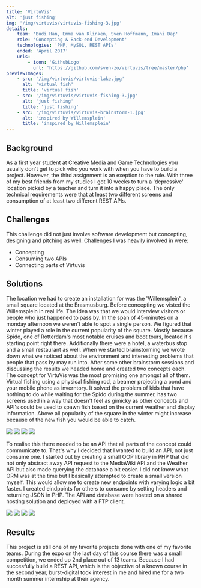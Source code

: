 ```yaml
---
title: 'VirtuVis'
alt: 'just fishing'
img: '/img/virtuvis/virtuvis-fishing-3.jpg'
details:
    team: 'Budi Han, Emma van Klinken, Sven Hoffmann, Imani Dap'
    role: 'Concepting & Back-end Development'
    technologies: 'PHP, MySQL, REST APIs'
    ended: 'April 2017' 
    urls: 
        - icon: 'GithubLogo'
          url: 'https://github.com/sven-zo/virtuvis/tree/master/php'
previewImages: 
    - src: '/img/virtuvis/virtuvis-lake.jpg'
      alt: 'virtual fish'
      title: 'virtual fish'
    - src: '/img/virtuvis/virtuvis-fishing-3.jpg'
      alt: 'just fishing'
      title: 'just fishing'
    - src: '/img/virtuvis/virtuvis-brainstorm-1.jpg'
      alt: 'inspired by Willemsplein'
      title: 'inspired by Willemsplein'
---
```

## Background

As a first year student at Creative Media and Game Technologies you usually don't get to pick who you work with when you have to build a project. However, the third assignment is an exeption to the rule. With three of my best friends from my studies I got 10 weeks to turn a 'depressive' location picked by a teacher and turn it into a happy place. The only technical requirements were that at least two different screens and consumption of at least two different REST APIs. 

## Challenges
This challenge did not just involve software development but concepting, designing and pitching as well. Challenges I was heavily involved in were:

- Concepting
- Consuming two APIs
- Connecting parts of Virtuvis

## Solutions

The location we had to create an installation for was the 'Willemsplein', a small square located at the Erasmusburg. Before concepting we visted the Willemsplein in real life. The idea was that we would interview visitors or people who just happened to pass by. In the span of 45-minutes on a monday afternoon we weren't able to spot a single person. We figured that winter played a role in the current popularity of the square. Mostly because Spido, one of Rotterdam's most notable cruises and boot tours, located it's starting point right there. Additionally there were a hotel, a waterbus stop and a small restaurant as well. When we started brainstorming we wrote down what we noticed about the environment and interesting problems that people that pass by may run into. After some other brainstorm sessions and discussing the results we headed home and created two concepts each. The concept for VirtuVis was the most promising one amongst all of them. Virtual fishing using a physical fishing rod, a beamer projecting a pond and your mobile phone as inverntory. It solved the problem of kids that have nothing to do while waiting for the Spido during the summer, has two screens used in a way that doesn't feel as gimicky as other concepts and API's could be used to spawn fish based on the current weather and display information. Above all popularity of the square in the winter might increase because of the new fish you would be able to catch. 

![](/img/virtuvis/virtuvis-location.jpg)
![](/img/virtuvis/virtuvis-brainstorm-1.jpg) 
![](/img/virtuvis/virtuvis-brainstorm-2.jpg) 
![](/img/virtuvis/virtuvis-concept.png) 

To realise this there needed to be an API that all parts of the concept could communicate to. That's why I decided that I wanted to build an API, not just consume one. I started out by creating a small OOP library in PHP that did not only abstract away API request to the MediaWiki API and the Weather API but also made querying the database a bit easier. I did not know what ORM was at the time but I basically attempted to create a small version myself. This would allow me to create new endpoints with varying logic a bit faster. I created eindpoints for others to consume by setting headers and returning JSON in PHP. The API and database were hosted on a shared hosting solution and deployed with a FTP client. 

![](/img/virtuvis/virtuvis-erd.jpg)
![](/img/virtuvis/virtuvis-homescreen.jpg)
![](/img/virtuvis/virtuvis-lake.jpg)
![](/img/virtuvis/virtuvis-fishing-3.jpg)

## Results

This project is still one of my favorite projects done with one of my favorite teams. During the expo on the last day of this course there was a small competition, we ended up 2nd place out of 13 teams. Because I had succesfully build a REST API, which is the objective of a known course in the second year, burst-digital took interest in me and hired me for a two month summer internship at their agency. 